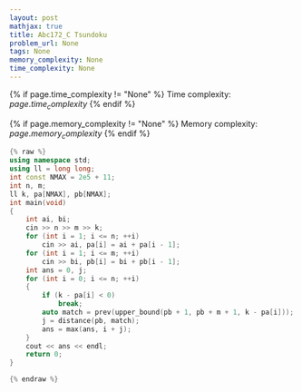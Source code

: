 ```yaml
---
layout: post
mathjax: true
title: Abc172_C Tsundoku
problem_url: None
tags: None
memory_complexity: None
time_complexity: None
---
```




{% if page.time_complexity != "None" %}
Time complexity: ${{ page.time_complexity }}$
{% endif %}

{% if page.memory_complexity != "None" %}
Memory complexity: ${{ page.memory_complexity }}$
{% endif %}

```cpp
{% raw %}
using namespace std;
using ll = long long;
int const NMAX = 2e5 + 11;
int n, m;
ll k, pa[NMAX], pb[NMAX];
int main(void)
{
    int ai, bi;
    cin >> n >> m >> k;
    for (int i = 1; i <= n; ++i)
        cin >> ai, pa[i] = ai + pa[i - 1];
    for (int i = 1; i <= m; ++i)
        cin >> bi, pb[i] = bi + pb[i - 1];
    int ans = 0, j;
    for (int i = 0; i <= n; ++i)
    {
        if (k - pa[i] < 0)
            break;
        auto match = prev(upper_bound(pb + 1, pb + m + 1, k - pa[i]));
        j = distance(pb, match);
        ans = max(ans, i + j);
    }
    cout << ans << endl;
    return 0;
}

{% endraw %}
```